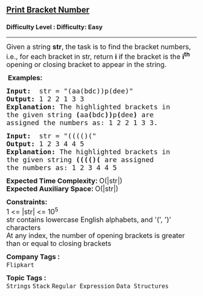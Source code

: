 <h2><a href="https://www.geeksforgeeks.org/problems/print-bracket-number4058/1?page=2&category=Stack,Queue&sortBy=difficulty">Print Bracket Number</a></h2><h3>Difficulty Level : Difficulty: Easy</h3><hr><div class="problems_problem_content__Xm_eO"><p><span style="font-size: 18px;">Given a string <strong>str</strong>, the task is to find the bracket numbers, i.e., for each bracket in str, return <strong>i</strong> if the bracket is the <strong>i<sup>th</sup></strong> opening or closing bracket&nbsp;to appear in the string.&nbsp;</span></p>
<p><strong><span style="font-size: 18px;">&nbsp;Examples:</span></strong></p>
<pre><span style="font-size: 18px;"><strong>Input:</strong>  str = "(aa(bdc))p(dee)</span><span style="font-size: 18px;">"
<strong>Output:</strong> 1 2 2 1 3 3
<strong>Explanation:</strong> The highlighted brackets in
the given string <strong>(</strong>aa<strong>(</strong>bdc<strong>))</strong>p<strong>(</strong>dee<strong>)</strong> are
assigned the numbers as: 1 2 2 1 3 3.</span></pre>
<pre><span style="font-size: 18px;"><strong>Input:</strong>  str = "(((()("
<strong>Output:</strong> 1 2 3 4 4 5
<strong>Explanation:</strong> The highlighted brackets in
the given string <strong>(((()(</strong> are assigned
the numbers as: 1 2 3 4 4 5</span></pre>
<p><span style="font-size: 18px;"><strong>Expected Time Complexity:&nbsp;</strong>O(|str|)<br><strong>Expected Auxiliary Space:&nbsp;</strong>O(|str|)</span></p>
<p><span style="font-size: 18px;"><strong>Constraints:</strong><br>1 &lt;= |str| &lt;= 10<sup>5</sup></span><br><span style="font-size: 18px;">str contains lowercase English alphabets, and '(', ')' characters<br>At any index, the number of opening brackets is greater than or equal to closing brackets</span></p></div><p><span style=font-size:18px><strong>Company Tags : </strong><br><code>Flipkart</code>&nbsp;<br><p><span style=font-size:18px><strong>Topic Tags : </strong><br><code>Strings</code>&nbsp;<code>Stack</code>&nbsp;<code>Regular Expression</code>&nbsp;<code>Data Structures</code>&nbsp;